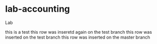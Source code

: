 lab-accounting
==============

Lab



this is a test
this row was inseretd again on the test branch
this row was inserted on the test branch
this row was inserted on the master branch

